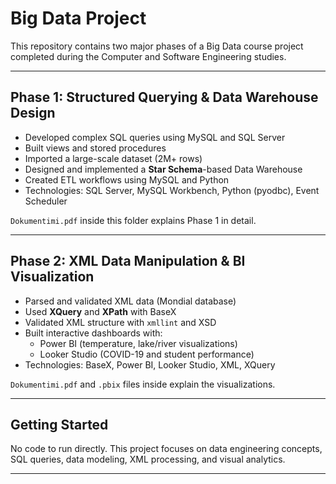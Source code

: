 # Big Data Project 

This repository contains two major phases of a Big Data course project completed during the Computer and Software Engineering studies.


---

##  Phase 1: Structured Querying & Data Warehouse Design

- Developed complex SQL queries using MySQL and SQL Server
- Built views and stored procedures
- Imported a large-scale dataset (2M+ rows)
- Designed and implemented a **Star Schema**-based Data Warehouse
- Created ETL workflows using MySQL and Python
- Technologies: SQL Server, MySQL Workbench, Python (pyodbc), Event Scheduler

 `Dokumentimi.pdf` inside this folder explains Phase 1 in detail.

---

##  Phase 2: XML Data Manipulation & BI Visualization

- Parsed and validated XML data (Mondial database)
- Used **XQuery** and **XPath** with BaseX
- Validated XML structure with `xmllint` and XSD
- Built interactive dashboards with:
  -  Power BI (temperature, lake/river visualizations)
  -  Looker Studio (COVID-19 and student performance)
- Technologies: BaseX, Power BI, Looker Studio, XML, XQuery

 `Dokumentimi.pdf` and `.pbix` files inside explain the visualizations.

---

## Getting Started

No code to run directly. This project focuses on data engineering concepts, SQL queries, data modeling, XML processing, and visual analytics.

---





